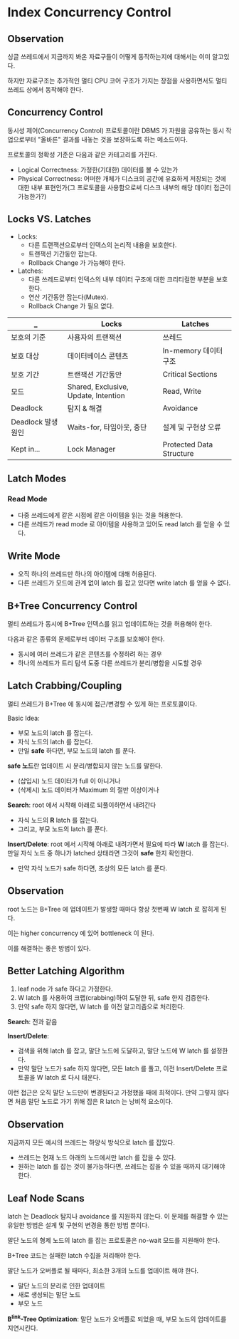 # Index Concurrency Control

## Observation

싱글 쓰레드에서 지금까지 봐온 자료구들이 어떻게 동작하는지에 대해서는 이미 알고있다.

하지만 자료구조는 추가적인 멀티 CPU 코어 구조가 가지는 장점을 사용하면서도 멀티 쓰레드 상에서 동작해야 한다.

## Concurrency Control

동시성 제어(Concurrency Control) 프로토콜이란 DBMS 가 자원을 공유하는 동시 작업으로부터 "올바른" 결과를 내놓는 것을 보장하도록 하는 메소드이다.

프로토콜의 정확성 기준은 다음과 같은 카테고리를 가진다.
* Logical Correctness: 가정한(기대한) 데이터를 볼 수 있는가
* Physical Correctness: 어떠한 개체가 디스크의 공간에 유효하게 저장되는 것에 대한 내부 표현인가(그 프로토콜을 사용함으로써 디스크 내부의 해당 데이터 접근이 가능한가?)

## Locks VS. Latches

* Locks:
    * 다른 트랜잭션으로부터 인덱스의 논리적 내용을 보호한다.
    * 트랜잭션 기간동안 잡는다.
    * Rollback Change 가 가능해야 한다.
* Latches:
    * 다른 쓰레드로부터 인덱스의 내부 데이터 구조에 대한 크리티컬한 부분을 보호한다.
    * 연산 기간동안 잡는다(Mutex).
    * Rollback Change 가 필요 없다.

_           | Locks                       | Latches
------------|-----------------------------|------------------------
보호의 기준    | 사용자의 트랜잭션               | 쓰레드
보호 대상     | 데이터베이스 콘텐츠              | In-memory 데이터 구조
보호 기간     | 트랜잭션 기간동안                | Critical Sections
모드         | Shared, Exclusive, Update, Intention | Read, Write
Deadlock    | 탐지 & 해결                   | Avoidance
Deadlock 발생원인 | Waits-for, 타임아웃, 중단   | 설계 및 구현상 오류
Kept in...  | Lock Manager                | Protected Data Structure

## Latch Modes

### Read Mode

* 다중 쓰레드에게 같은 시점에 같은 아이템을 읽는 것을 허용한다.
* 다른 쓰레드가 read mode 로 아이템을 사용하고 있어도 read latch 를 얻을 수 있다.

## Write Mode

* 오직 하나의 쓰레드만 하나의 아이템에 대해 허용된다.
* 다른 쓰레드가 모드에 관계 없이 latch 를 잡고 있다면 write latch 를 얻을 수 없다.

## B+Tree Concurrency Control

멀티 쓰레드가 동시에 B+Tree 인덱스를 읽고 업데이트하는 것을 허용해야 한다.

다음과 같은 종류의 문제로부터 데이터 구조를 보호해야 한다.
* 동시에 여러 쓰레드가 같은 콘텐츠를 수정하려 하는 경우
* 하나의 쓰레드가 트리 탐색 도중 다른 쓰레드가 분리/병합을 시도할 경우

## Latch Crabbing/Coupling

멀티 쓰레드가 B+Tree 에 동시에 접근/변경할 수 있게 하는 프로토콜이다.

Basic Idea:
* 부모 노드의 latch 를 잡는다.
* 자식 노드의 latch 를 잡는다.
* 만일 **safe** 하다면, 부모 노드의 latch 를 푼다.

**safe 노드**란 업데이트 시 분리/병합되지 않는 노드를 말한다.
* (삽입시) 노드 데이터가 full 이 아니거나
* (삭제시) 노드 데이터가 Maximum 의 절반 이상이거나

**Search**: root 에서 시작해 아래로 되풀이하면서 내려간다
* 자식 노드의 **R** latch 를 잡는다.
* 그리고, 부모 노드의 latch 를 푼다.

**Insert/Delete**: root 에서 시작해 아래로 내려가면서 필요에 따라 **W** latch 를 잡는다. 만일 자식 노드 중 하나가 latched 상태라면 그것이 **safe** 한지 확인한다.
* 만약 자식 노드가 safe 하다면, 조상의 모든 latch 를 푼다.

## Observation

root 노드는 B+Tree 에 업데이트가 발생할 때마다 항상 첫번째 W latch 로 잡히게 된다.

이는 higher concurrency 에 있어 bottleneck 이 된다.

이를 해결하는 좋은 방법이 있다.

## Better Latching Algorithm

1. leaf node 가 safe 하다고 가정한다.
2. W latch 를 사용하여 크랩(crabbing)하여 도달한 뒤, safe 한지 검증한다.
3. 만약 safe 하지 않다면, W latch 를 이전 알고리즘으로 처리한다.

**Search**: 전과 같음

**Insert/Delete**:
* 검색을 위해 latch 를 잡고, 말단 노드에 도달하고, 말단 노드에 W latch 를 설정한다.
* 만약 말단 노드가 safe 하지 않다면, 모든 latch 를 풀고, 이전 Insert/Delete 프로토콜을 W latch 로 다시 태운다.

이런 접근은 오직 말단 노드만이 변경된다고 가정했을 때에 최적이다. 만약 그렇지 않다면 처음 말단 노드로 가기 위해 잡은 R latch 는 낭비적 요소이다. 

## Observation

지금까지 모든 예시의 쓰레드는 하양식 방식으로 latch 를 잡았다.
* 쓰레드는 현재 노드 아래의 노드에서만 latch 를 잡을 수 있다.
* 원하는 latch 를 잡는 것이 불가능하다면, 쓰레드는 잡을 수 있을 때까지 대기해야 한다.

## Leaf Node Scans

latch 는 Deadlock 탐지나 avoidance 를 지원하지 않는다. 이 문제를 해결할 수 있는 유일한 방법은 설계 및 구현의 변경을 통한 방법 뿐이다.

말단 노드의 형제 노드의 latch 를 잡는 프로토콜은 no-wait 모드를 지원해야 한다.

B+Tree 코드는 실패한 latch 수집을 처리해야 한다.

말단 노드가 오버플로 될 때마다, 최소한 3개의 노드를 업데이트 해야 한다.
* 말단 노드의 분리로 인한 업데이트
* 새로 생성되는 말단 노드
* 부모 노드

**B<sup>link</sup>-Tree Optimization**: 말단 노드가 오버플로 되었을 때, 부모 노드의 업데이트를 지연시킨다.
